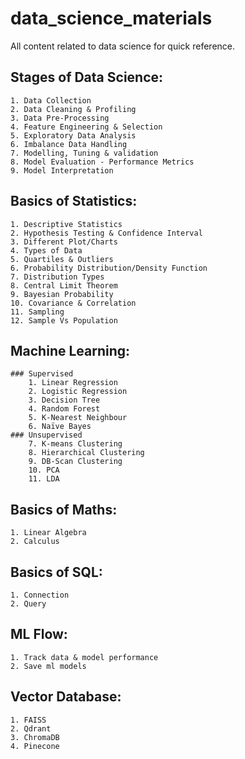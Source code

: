 # data_science_materials
All content related to data science for quick reference.

## Stages of Data Science: 
	1. Data Collection
	2. Data Cleaning & Profiling
	3. Data Pre-Processing
	4. Feature Engineering & Selection
	5. Exploratory Data Analysis
	6. Imbalance Data Handling
	7. Modelling, Tuning & validation
	8. Model Evaluation - Performance Metrics
	9. Model Interpretation

## Basics of Statistics: 
	1. Descriptive Statistics
	2. Hypothesis Testing & Confidence Interval
	3. Different Plot/Charts
	4. Types of Data
	5. Quartiles & Outliers
	6. Probability Distribution/Density Function
	7. Distribution Types
	8. Central Limit Theorem
	9. Bayesian Probability
	10. Covariance & Correlation
	11. Sampling
	12. Sample Vs Population

## Machine Learning: 
	### Supervised
		1. Linear Regression
		2. Logistic Regression
		3. Decision Tree
		4. Random Forest
		5. K-Nearest Neighbour
		6. Naïve Bayes
	### Unsupervised
		7. K-means Clustering
		8. Hierarchical Clustering
		9. DB-Scan Clustering
		10. PCA
		11. LDA

## Basics of Maths: 
	1. Linear Algebra
	2. Calculus

## Basics of SQL: 
	1. Connection
	2. Query

## ML Flow: 
	1. Track data & model performance
	2. Save ml models

## Vector Database:
	1. FAISS
	2. Qdrant
	3. ChromaDB
	4. Pinecone